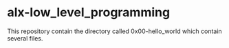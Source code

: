 # alx-low_level_programming
This repository contain the directory called 0x00-hello_world which contain several files.
